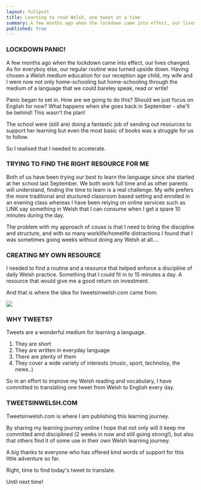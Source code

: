 ```yaml
---
layout: fullpost
title: Learning to read Welsh, one tweet at a time
summary: A few months ago when the lockdown came into effect, our lives changed and our regular routine was turned upside down. Having chosen a Welsh medium education for our reception age child, my wife and I were now not only home-schooling but home-schooling through the medium of a language that we could bareley speak, read or write! Panic began to set in....
published: true
---
```



###  LOCKDOWN PANIC!
A few months ago when the lockdown came into effect, our lives changed. As for everyboy else, our regular routine was turned upside down. Having chosen a Welsh medium education for our reception age child, my wife and I were now not only home-schooling but home-schooling through the medium of a language that we could bareley speak, read or write! 



Panic began to set in. How are we going to do this? Should we just focus on English for now? What happens when she goes back in September - she'll be behind! This wasn't the plan! 



The school were (still are) doing a fantastic job of sending out resources to support her learning but even the most basic of books was a struggle for us to follow.


So I realised that I needed to accelerate.

### TRYING TO FIND THE RIGHT RESOURCE FOR ME

Both of us have been trying our best to learn the language since she started at her school last September. We both work full time and as other parents will understand, finding the time to learn is a real challenge. My wife prefers the more traditional and stuctured classroom based setting and enrolled in an evening class whereas I have been relying on online services such as LINK say something in Welsh that I can consume when I get a spare 10 minutes during the day.


The problem with my approach of couse is that I need to bring the discipline and structure, and with so many worklife/homelife distractions I found that I was sometimes going weeks without doing any Welsh at all....


###  CREATING MY OWN RESOURCE

I needed to find a routine and a resource that helped enforce a discipline of daily Welsh practice. Something that I could fit in to 15 minutes a day. A resource that would give me a good return on investment. 

And that is where the idea for tweetsinwelsh.com came from.

<p><img class="blog-image" src="https://robertdpowell.github.io/tweetsinwelsh/img/journeystarts.jpg"/></p>


### WHY TWEETS?

Tweets are a wonderful medium for learning a language.

1. They are short
2. They are written in everyday language 
3. There are plenty of them
4. They cover a wide variety of interests (music, sport, technoloy, the news..) 

So in an effort to improve my Welsh reading and vocabulary, I have committed to translating one tweet from Welsh to English every day. 

### TWEETSINWELSH.COM

Tweetsinwelsh.com is where I am publishing this learning journey.

By sharing my learning journey online I hope that not only will it keep me committed amd disciplined  (2 weeks in now and still going strong!), but also that others find it of some use in their own Welsh learning journey.

A big thanks to everyone who has offered kind words of support for this little adventure so far.

Right, time to find today's tweet to translate.

Until next time!




